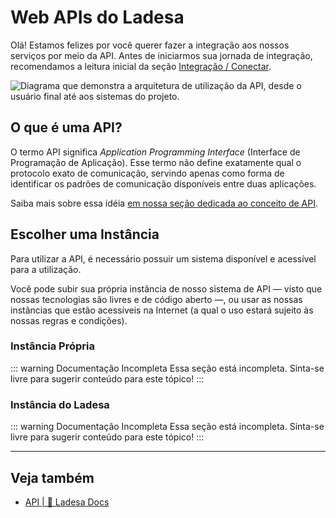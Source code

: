 # Web APIs do Ladesa

Olá! Estamos felizes por você querer fazer a integração aos nossos serviços por meio da API. Antes de iniciarmos sua jornada de integração, recomendamos a leitura inicial da seção [Integração / Conectar](../index.md).

<!-- #region introduction -->

<script setup lang="ts">
  import imgOverview from "@/content/developers/connect/web/_parts/assets/api-overview.drawio.png"
</script>

<img :src="imgOverview" alt="Diagrama que demonstra a arquitetura de utilização da API, desde o usuário final até aos sistemas do projeto." />

<!-- #endregion introduction -->

## O que é uma API?

O termo API significa _Application Programming Interface_ (Interface de Programação de Aplicação). Esse termo não define exatamente qual o protocolo exato de comunicação, servindo apenas como forma de identificar os padrões de comunicação disponíveis entre duas aplicações.

Saiba mais sobre essa idéia [em nossa seção dedicada ao conceito de API](../../tutorials/platforms/api/index.md).

## Escolher uma Instância

Para utilizar a API, é necessário possuir um sistema disponível e acessível para a utilização.

Você pode subir sua própria instância de nosso sistema de API — visto que nossas tecnologias são livres e de código aberto —, ou usar as nossas instâncias que estão acessíveis na Internet (a qual o uso estará sujeito às nossas regras e condições).

### Instância Própria

::: warning Documentação Incompleta
Essa seção está incompleta. Sinta-se livre para sugerir conteúdo para este tópico!
:::

### Instância do Ladesa

::: warning Documentação Incompleta
Essa seção está incompleta. Sinta-se livre para sugerir conteúdo para este tópico!
:::

---

## Veja também

- [API | 🦉 Ladesa Docs](../../tutorials/platforms/api/index.md)
